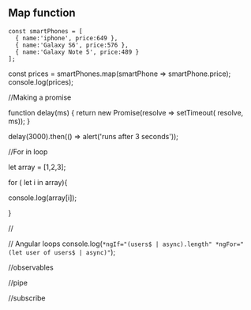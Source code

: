 

## Map function 

```
const smartPhones = [
  { name:'iphone', price:649 },
  { name:'Galaxy S6', price:576 },
  { name:'Galaxy Note 5', price:489 }
];

```
const prices = smartPhones.map(smartPhone => smartPhone.price);
console.log(prices);


//Making a promise

function delay(ms) {
  return new Promise(resolve => setTimeout( resolve, ms));
}

delay(3000).then(() => alert('runs after 3 seconds'));


//For in loop

let array = [1,2,3];

for ( let i in array){
  
  console.log(array[i]);
  
}



//


// Angular loops
console.log(`*ngIf="(users$ | async).length"
*ngFor="(let user of users$ | async)"`);



//observables

//pipe

//subscribe

